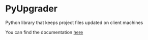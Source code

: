 # PyUpgrader

Python library that keeps project files updated on client machines

You can find the documentation [here](https://github.com/Trogiken/PyUpgrader/wiki/)
